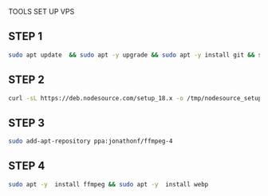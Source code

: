 TOOLS SET UP VPS

## STEP 1
```sh
sudo apt update  && sudo apt -y upgrade && sudo apt -y install git && sudo apt -y install python3-pip && sudo apt -y  install imagemagick
```

## STEP 2
```sh
curl -sL https://deb.nodesource.com/setup_18.x -o /tmp/nodesource_setup.sh && sudo bash /tmp/nodesource_setup.sh && sudo apt -y install nodejs
```

## STEP 3
```sh
sudo add-apt-repository ppa:jonathonf/ffmpeg-4
```

## STEP 4
```sh
sudo apt -y  install ffmpeg && sudo apt -y  install webp
```
